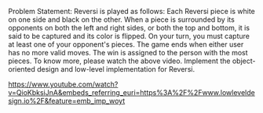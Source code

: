 
Problem Statement:
Reversi is played as follows: Each Reversi piece is white on one side and black on the other. When a piece is surrounded by its opponents on both the left and right sides, or both the top and bottom, it is said to be captured and its color is flipped. On your turn, you must capture at least one of your opponent's pieces. The game ends when either user has no more valid moves. The win is assigned to the person with the most pieces. To know more, please watch the above video. Implement the object-oriented design and low-level implementation for Reversi.

https://www.youtube.com/watch?v=QioKbksiJnA&embeds_referring_euri=https%3A%2F%2Fwww.lowleveldesign.io%2F&feature=emb_imp_woyt
